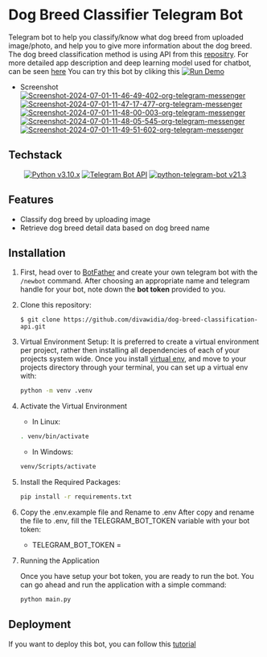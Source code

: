 # Dog Breed Classifier Telegram Bot

Telegram bot to help you classify/know what dog breed from uploaded image/photo, and help you to give more information about the dog breed.
The dog breed classification method is using API from this [repositry](https://github.com/divawidia/dog-breed-classification-api).
For more detailed app description and deep learning model used for chatbot, can be seen [here](https://github.com/divawidia/Dog-Breed-Classification-Telegram-Bot)
You can try this bot by cliking this
[![Run Demo](https://img.shields.io/badge/Run-Demo-blue?logo=telegram)](https://t.me/deteksi_hewan_bot)

- Screenshot
  <a href="https://ibb.co.com/P5RQNB6"><img src="https://i.ibb.co.com/P5RQNB6/Screenshot-2024-07-01-11-46-49-402-org-telegram-messenger.jpg" alt="Screenshot-2024-07-01-11-46-49-402-org-telegram-messenger" border="0"></a>
  <a href="https://ibb.co.com/X2q7jHc"><img src="https://i.ibb.co.com/X2q7jHc/Screenshot-2024-07-01-11-47-17-477-org-telegram-messenger.jpg" alt="Screenshot-2024-07-01-11-47-17-477-org-telegram-messenger" border="0"></a>
  <a href="https://ibb.co.com/wLTK78f"><img src="https://i.ibb.co.com/wLTK78f/Screenshot-2024-07-01-11-48-00-003-org-telegram-messenger.jpg" alt="Screenshot-2024-07-01-11-48-00-003-org-telegram-messenger" border="0"></a>
  <a href="https://ibb.co.com/jhJqmmY"><img src="https://i.ibb.co.com/jhJqmmY/Screenshot-2024-07-01-11-48-05-545-org-telegram-messenger.jpg" alt="Screenshot-2024-07-01-11-48-05-545-org-telegram-messenger" border="0"></a>
  <a href="https://ibb.co.com/tMwcnBr"><img src="https://i.ibb.co.com/tMwcnBr/Screenshot-2024-07-01-11-49-51-602-org-telegram-messenger.jpg" alt="Screenshot-2024-07-01-11-49-51-602-org-telegram-messenger" border="0"></a>

## Techstack

<p align="center">
    <a href="https://www.python.org/"><img alt="Python v3.10.x" src="https://img.shields.io/badge/Python-v3.10.x-c2c330?style=for-the-badge&logo=python"></a>
    <a href="https://core.telegram.org/api"><img alt="Telegram Bot API" src="https://img.shields.io/badge/Telegram Bot Api-v7.4-24A2E0?style=for-the-badge&logo=telegram"></a>
    <a href="https://docs.python-telegram-bot.org/en/stable/index.html"><img alt="python-telegram-bot v21.3" src="https://img.shields.io/badge/python telegram bot-v21.3-24A2E0?style=for-the-badge&logo=telegram"></a>
</p>

## Features

- Classify dog breed by uploading image
- Retrieve dog breed detail data based on dog breed name

## Installation

1. First, head over to [BotFather](https://t.me/BotFather) and create your own telegram bot with the `/newbot` command. After choosing an appropriate name and telegram handle for your bot, note down the **bot token** provided to you.
2. Clone this repository:

   ```
   $ git clone https://github.com/divawidia/dog-breed-classification-api.git
   ```

3. Virtual Environment Setup:
   It is preferred to create a virtual environment per project, rather then installing all dependencies of each of your
   projects system wide. Once you install [virtual env](https://virtualenv.pypa.io/en/stable/installation/), and move to
   your projects directory through your terminal, you can set up a virtual env with:

   ```bash
   python -m venv .venv
   ```

4. Activate the Virtual Environment

   - In Linux:

   ```bash
   . venv/bin/activate
   ```

   - In Windows:

   ```bash
   venv/Scripts/activate
   ```

5. Install the Required Packages:

   ```bash
   pip install -r requirements.txt
   ```

6. Copy the .env.example file and Rename to .env
   After copy and rename the file to .env, fill the TELEGRAM_BOT_TOKEN variable with your bot token:

   - TELEGRAM_BOT_TOKEN =

7. Running the Application

   Once you have setup your bot token, you are ready to run the bot.
   You can go ahead and run the application with a simple command:

   ```bash
   python main.py
   ```

## Deployment

If you want to deploy this bot, you can follow this [tutorial](https://tjtanjin.medium.com/how-to-host-a-telegram-bot-on-ubuntu-a-step-by-step-guide-a38fb8c04f72)
